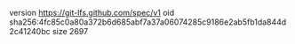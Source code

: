 version https://git-lfs.github.com/spec/v1
oid sha256:4fc85c0a80a372b6d685abf7a37a06074285c9186e2ab5fb1da844d2c41240bc
size 2697
